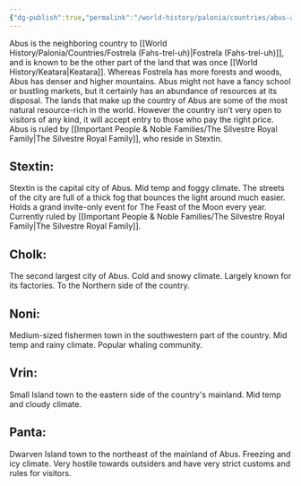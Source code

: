 ```yaml
---
{"dg-publish":true,"permalink":"/world-history/palonia/countries/abus-ah-boos/"}
---
```



Abus is the neighboring country to [[World History/Palonia/Countries/Fostrela (Fahs-trel-uh)\|Fostrela (Fahs-trel-uh)]], and is known to be the other part of the land that was once [[World History/Keatara\|Keatara]]. Whereas Fostrela has more forests and woods, Abus has denser and higher mountains. Abus might not have a fancy school or bustling markets, but it certainly has an abundance of resources at its disposal. The lands that make up the country of Abus are some of the most natural resource-rich in the world. However the country isn’t very open to visitors of any kind, it will accept entry to those who pay the right price. Abus is ruled by [[Important People & Noble Families/The Silvestre Royal Family\|The Silvestre Royal Family]], who reside in Stextin.

  

## Stextin:

Stextin is the capital city of Abus. Mid temp and foggy climate. The streets of the city are full of a thick fog that bounces the light around much easier. Holds a grand invite-only event for The Feast of the Moon every year. Currently ruled by [[Important People & Noble Families/The Silvestre Royal Family\|The Silvestre Royal Family]].

  

## Cholk:

The second largest city of Abus. Cold and snowy climate. Largely known for its factories. To the Northern side of the country.

  

## Noni:

Medium-sized fishermen town in the southwestern part of the country. Mid temp and rainy climate. Popular whaling community.

  

## Vrin:

Small Island town to the eastern side of the country's mainland. Mid temp and cloudy climate.

  

## Panta:

Dwarven Island town to the northeast of the mainland of Abus. Freezing and icy climate. Very hostile towards outsiders and have very strict customs and rules for visitors.

